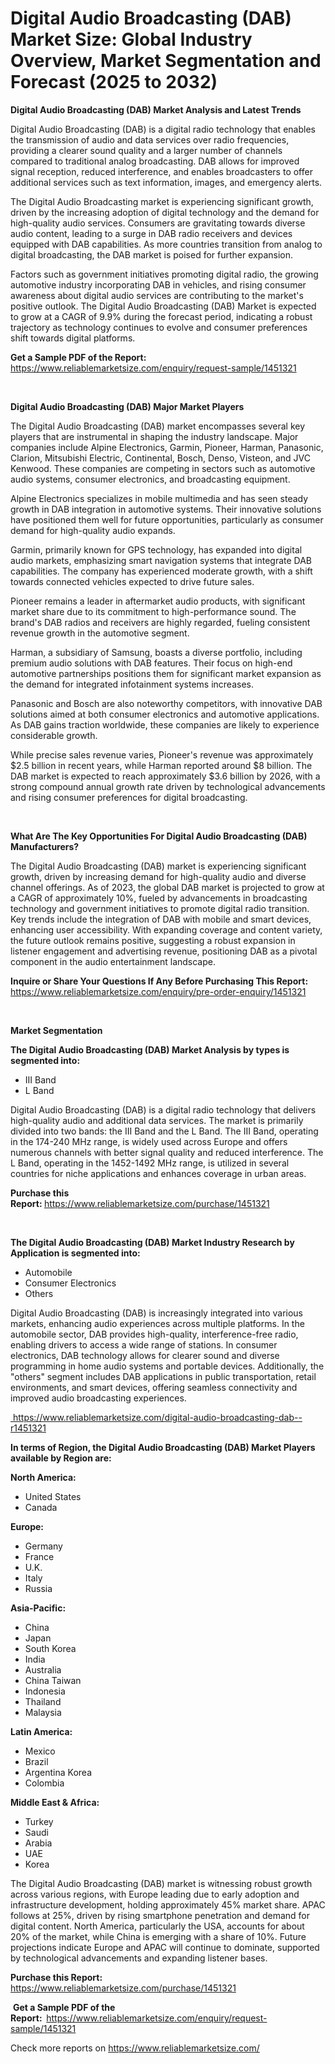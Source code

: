 <p><h1>Digital Audio Broadcasting (DAB) Market Size: Global Industry Overview, Market Segmentation and Forecast (2025 to 2032)</h1></p><p><strong>Digital Audio Broadcasting (DAB) Market Analysis and Latest Trends</strong></p>
<p><p>Digital Audio Broadcasting (DAB) is a digital radio technology that enables the transmission of audio and data services over radio frequencies, providing a clearer sound quality and a larger number of channels compared to traditional analog broadcasting. DAB allows for improved signal reception, reduced interference, and enables broadcasters to offer additional services such as text information, images, and emergency alerts.</p><p>The Digital Audio Broadcasting market is experiencing significant growth, driven by the increasing adoption of digital technology and the demand for high-quality audio services. Consumers are gravitating towards diverse audio content, leading to a surge in DAB radio receivers and devices equipped with DAB capabilities. As more countries transition from analog to digital broadcasting, the DAB market is poised for further expansion.</p><p>Factors such as government initiatives promoting digital radio, the growing automotive industry incorporating DAB in vehicles, and rising consumer awareness about digital audio services are contributing to the market's positive outlook. The Digital Audio Broadcasting (DAB) Market is expected to grow at a CAGR of 9.9% during the forecast period, indicating a robust trajectory as technology continues to evolve and consumer preferences shift towards digital platforms.</p></p>
<p><strong>Get a Sample PDF of the Report:&nbsp;</strong> <a href="https://www.reliablemarketsize.com/enquiry/request-sample/1451321?utm_campaign=3178&utm_medium=2&utm_source=Github&utm_content=ia&utm_term=11032025&utm_id=digital-audio-broadcasting-dab">https://www.reliablemarketsize.com/enquiry/request-sample/1451321</a></p>
<p>&nbsp;</p>
<p><strong>Digital Audio Broadcasting (DAB) Major Market Players</strong></p>
<p><p>The Digital Audio Broadcasting (DAB) market encompasses several key players that are instrumental in shaping the industry landscape. Major companies include Alpine Electronics, Garmin, Pioneer, Harman, Panasonic, Clarion, Mitsubishi Electric, Continental, Bosch, Denso, Visteon, and JVC Kenwood. These companies are competing in sectors such as automotive audio systems, consumer electronics, and broadcasting equipment.</p><p>Alpine Electronics specializes in mobile multimedia and has seen steady growth in DAB integration in automotive systems. Their innovative solutions have positioned them well for future opportunities, particularly as consumer demand for high-quality audio expands.</p><p>Garmin, primarily known for GPS technology, has expanded into digital audio markets, emphasizing smart navigation systems that integrate DAB capabilities. The company has experienced moderate growth, with a shift towards connected vehicles expected to drive future sales.</p><p>Pioneer remains a leader in aftermarket audio products, with significant market share due to its commitment to high-performance sound. The brand's DAB radios and receivers are highly regarded, fueling consistent revenue growth in the automotive segment.</p><p>Harman, a subsidiary of Samsung, boasts a diverse portfolio, including premium audio solutions with DAB features. Their focus on high-end automotive partnerships positions them for significant market expansion as the demand for integrated infotainment systems increases.</p><p>Panasonic and Bosch are also noteworthy competitors, with innovative DAB solutions aimed at both consumer electronics and automotive applications. As DAB gains traction worldwide, these companies are likely to experience considerable growth.</p><p>While precise sales revenue varies, Pioneer's revenue was approximately $2.5 billion in recent years, while Harman reported around $8 billion. The DAB market is expected to reach approximately $3.6 billion by 2026, with a strong compound annual growth rate driven by technological advancements and rising consumer preferences for digital broadcasting.</p></p>
<p>&nbsp;</p>
<p><strong>What Are The Key Opportunities For Digital Audio Broadcasting (DAB) Manufacturers?</strong></p>
<p><p>The Digital Audio Broadcasting (DAB) market is experiencing significant growth, driven by increasing demand for high-quality audio and diverse channel offerings. As of 2023, the global DAB market is projected to grow at a CAGR of approximately 10%, fueled by advancements in broadcasting technology and government initiatives to promote digital radio transition. Key trends include the integration of DAB with mobile and smart devices, enhancing user accessibility. With expanding coverage and content variety, the future outlook remains positive, suggesting a robust expansion in listener engagement and advertising revenue, positioning DAB as a pivotal component in the audio entertainment landscape.</p></p>
<p><strong>Inquire or Share Your Questions If Any Before Purchasing This Report:</strong> <a href="https://www.reliablemarketsize.com/enquiry/pre-order-enquiry/1451321?utm_campaign=3178&utm_medium=2&utm_source=Github&utm_content=ia&utm_term=11032025&utm_id=digital-audio-broadcasting-dab">https://www.reliablemarketsize.com/enquiry/pre-order-enquiry/1451321</a></p>
<p>&nbsp;</p>
<p><strong>Market Segmentation</strong></p>
<p><strong>The Digital Audio Broadcasting (DAB) Market Analysis by types is segmented into:</strong></p>
<p><ul><li>III Band</li><li>L Band</li></ul></p>
<p><p>Digital Audio Broadcasting (DAB) is a digital radio technology that delivers high-quality audio and additional data services. The market is primarily divided into two bands: the III Band and the L Band. The III Band, operating in the 174-240 MHz range, is widely used across Europe and offers numerous channels with better signal quality and reduced interference. The L Band, operating in the 1452-1492 MHz range, is utilized in several countries for niche applications and enhances coverage in urban areas.</p></p>
<p><strong>Purchase this Report:&nbsp;</strong><a href="https://www.reliablemarketsize.com/purchase/1451321?utm_campaign=3178&utm_medium=2&utm_source=Github&utm_content=ia&utm_term=11032025&utm_id=digital-audio-broadcasting-dab">https://www.reliablemarketsize.com/purchase/1451321</a></p>
<p>&nbsp;</p>
<p><strong>The Digital Audio Broadcasting (DAB) Market Industry Research by Application is segmented into:</strong></p>
<p><ul><li>Automobile</li><li>Consumer Electronics</li><li>Others</li></ul></p>
<p><p>Digital Audio Broadcasting (DAB) is increasingly integrated into various markets, enhancing audio experiences across multiple platforms. In the automobile sector, DAB provides high-quality, interference-free radio, enabling drivers to access a wide range of stations. In consumer electronics, DAB technology allows for clearer sound and diverse programming in home audio systems and portable devices. Additionally, the "others" segment includes DAB applications in public transportation, retail environments, and smart devices, offering seamless connectivity and improved audio broadcasting experiences.</p></p>
<p><a href="https://www.reliablemarketsize.com/digital-audio-broadcasting-dab--r1451321?utm_campaign=3178&utm_medium=2&utm_source=Github&utm_content=ia&utm_term=11032025&utm_id=digital-audio-broadcasting-dab">&nbsp;https://www.reliablemarketsize.com/digital-audio-broadcasting-dab--r1451321</a></p>
<p><strong>In terms of Region, the Digital Audio Broadcasting (DAB) Market Players available by Region are:</strong></p>
<p>
    <p> <strong> North America: </strong>
        <ul>
            <li>United States</li>
            <li>Canada</li>
        </ul>
        </p> 
    <p> <strong> Europe: </strong>
        <ul>
            <li>Germany</li>
            <li>France</li>
            <li>U.K.</li>
            <li>Italy</li>
            <li>Russia</li>
        </ul>
        </p> 
    <p> <strong> Asia-Pacific: </strong>
        <ul>
            <li>China</li>
            <li>Japan</li>
            <li>South Korea</li>
            <li>India</li>
            <li>Australia</li>
            <li>China Taiwan</li>
            <li>Indonesia</li>
            <li>Thailand</li>
            <li>Malaysia</li>
        </ul>
        </p> 
    <p> <strong> Latin America: </strong>
        <ul>
            <li>Mexico</li>
            <li>Brazil</li>
            <li>Argentina Korea</li>
            <li>Colombia</li>
        </ul>
        </p> 
    <p> <strong> Middle East & Africa: </strong>
        <ul>
            <li>Turkey</li>
            <li>Saudi</li>
            <li>Arabia</li>
            <li>UAE</li>
            <li>Korea</li>
        </ul>
    </p>
    </p>
<p><p>The Digital Audio Broadcasting (DAB) market is witnessing robust growth across various regions, with Europe leading due to early adoption and infrastructure development, holding approximately 45% market share. APAC follows at 25%, driven by rising smartphone penetration and demand for digital content. North America, particularly the USA, accounts for about 20% of the market, while China is emerging with a share of 10%. Future projections indicate Europe and APAC will continue to dominate, supported by technological advancements and expanding listener bases.</p></p>
<p><strong>Purchase this Report: </strong><a href="https://www.reliablemarketsize.com/purchase/1451321?utm_campaign=3178&utm_medium=2&utm_source=Github&utm_content=ia&utm_term=11032025&utm_id=digital-audio-broadcasting-dab">https://www.reliablemarketsize.com/purchase/1451321</a></p>
<p>&nbsp;<strong>Get a Sample PDF of the Report:&nbsp;&nbsp;</strong><a href="https://www.reliablemarketsize.com/enquiry/request-sample/1451321?utm_campaign=3178&utm_medium=2&utm_source=Github&utm_content=ia&utm_term=11032025&utm_id=digital-audio-broadcasting-dab">https://www.reliablemarketsize.com/enquiry/request-sample/1451321</a></p>
<p><strong></strong></p>
<p>Check more reports on <a href="https://www.reliablemarketsize.com/?utm_campaign=3178&utm_medium=2&utm_source=Github&utm_content=ia&utm_term=11032025&utm_id=digital-audio-broadcasting-dab">https://www.reliablemarketsize.com/</a></p>
